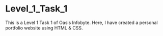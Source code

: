 <h1>Level_1_Task_1</h1>
This is a Level 1 Task 1 of Oasis Infobyte. Here, I have created a personal portfolio website using HTML & CSS.
